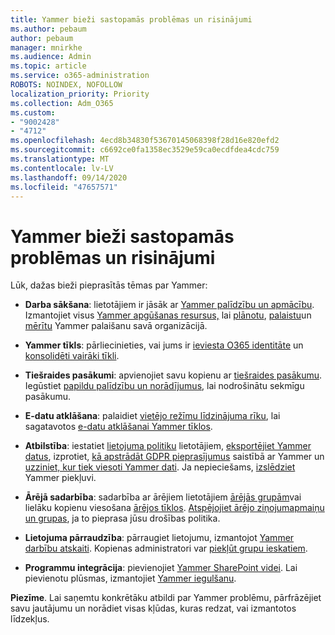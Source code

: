 ```yaml
---
title: Yammer bieži sastopamās problēmas un risinājumi
ms.author: pebaum
author: pebaum
manager: mnirkhe
ms.audience: Admin
ms.topic: article
ms.service: o365-administration
ROBOTS: NOINDEX, NOFOLLOW
localization_priority: Priority
ms.collection: Adm_O365
ms.custom:
- "9002428"
- "4712"
ms.openlocfilehash: 4ecd8b34830f53670145068398f28d16e820efd2
ms.sourcegitcommit: c6692ce0fa1358ec3529e59ca0ecdfdea4cdc759
ms.translationtype: MT
ms.contentlocale: lv-LV
ms.lasthandoff: 09/14/2020
ms.locfileid: "47657571"
---
```

# <a name="yammer-common-issues-and-resolutions"></a>Yammer bieži sastopamās problēmas un risinājumi

Lūk, dažas bieži pieprasītās tēmas par Yammer:

- **Darba sākšana**: lietotājiem ir jāsāk ar [Yammer palīdzību un apmācību](https://support.office.com/yammer). Izmantojiet visus [Yammer apgūšanas resursus,](https://aka.ms/yamresources) lai [plānotu](https://aka.ms/YamSuccessGuide), [palaistu](https://aka.ms/YamLaunchPlaybook)un [mērītu](https://aka.ms/YamMeasureSuccesGuide) Yammer palaišanu savā organizācijā. 

- **Yammer tīkls**: pārliecinieties, vai jums ir [ieviesta O365 identitāte](https://docs.microsoft.com/yammer/configure-your-yammer-network/enforce-office-365-identity) un [konsolidēti vairāki tīkli](https://docs.microsoft.com/yammer/configure-your-yammer-network/consolidate-multiple-yammer-networks). 

- **Tiešraides pasākumi**: apvienojiet savu kopienu ar [tiešraides pasākumu](https://docs.microsoft.com/yammer/manage-yammer-groups/yammer-live-events). Iegūstiet [papildu palīdzību un norādījumus](https://resources.techcommunity.microsoft.com/live-events/assistance/), lai nodrošinātu sekmīgu pasākumu. 

- **E-datu atklāšana**: palaidiet [vietējo režīmu līdzinājuma rīku](https://docs.microsoft.com/yammer/configure-your-yammer-network/overview-native-mode), lai sagatavotos [e-datu atklāšanai Yammer tīklos](https://docs.microsoft.com/yammer/manage-security-and-compliance/overview-of-ediscovery). 

- **Atbilstība**: iestatiet [lietojuma politiku](https://docs.microsoft.com/yammer/manage-security-and-compliance/set-up-a-usage-policy) lietotājiem, [eksportējiet Yammer datus](https://docs.microsoft.com/yammer/manage-security-and-compliance/export-yammer-enterprise-data), izprotiet, [kā apstrādāt GDPR pieprasījumus](https://docs.microsoft.com/yammer/manage-security-and-compliance/gdpr-requests-in-yammer-enterprise) saistībā ar Yammer un [uzziniet, kur tiek viesoti Yammer dati](https://docs.microsoft.com/yammer/manage-security-and-compliance/data-residency). Ja nepieciešams, [izslēdziet](https://docs.microsoft.com/yammer/manage-yammer-users/turn-off-user-access) Yammer piekļuvi.

- **Ārējā sadarbība**: sadarbība ar ārējiem lietotājiem [ārējās grupām](https://docs.microsoft.com/yammer/work-with-external-users/create-and-manage-external-groups)vai lielāku kopienu viesošana [ārējos tīklos](https://docs.microsoft.com/yammer/work-with-external-users/create-and-manage-an-external-network). [Atspējojiet ārējo ziņojumapmaiņu un grupas](https://docs.microsoft.com/yammer/work-with-external-users/disable-external-messaging), ja to pieprasa jūsu drošības politika.

- **Lietojuma pārraudzība**: pārraugiet lietojumu, izmantojot [Yammer darbību atskaiti](https://docs.microsoft.com/microsoft-365/admin/activity-reports/yammer-activity-report). Kopienas administratori var [piekļūt grupu ieskatiem](https://support.office.com/article/view-group-insights-in-yammer-73f9fa6d-d442-4f25-9194-d5317c9328ab).

- **Programmu integrācija**: pievienojiet [Yammer SharePoint videi](https://docs.microsoft.com/yammer/integrate-yammer-with-other-apps/embed-a-feed-into-a-sharepoint-site). Lai pievienotu plūsmas, izmantojiet [Yammer iegulšanu](https://developer.yammer.com/docs/embed). 

**Piezīme**. Lai saņemtu konkrētāku atbildi par Yammer problēmu, pārfrāzējiet savu jautājumu un norādiet visas kļūdas, kuras redzat, vai izmantotos līdzekļus.
